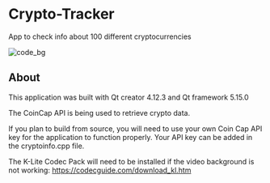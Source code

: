 # Crypto-Tracker
 App to check info about 100 different cryptocurrencies  
 
![code_bg](https://user-images.githubusercontent.com/22214754/141690798-2e974d81-b455-4ab6-a2fe-f42102b60006.gif)    

## About

This application was built with Qt creator 4.12.3 and Qt framework 5.15.0  

The CoinCap API is being used to retrieve crypto data.   

If you plan to build from source, you will need to use your own Coin Cap API key for the application to function properly. Your API key can be added in the cryptoinfo.cpp file.  

The K-Lite Codec Pack will need to be installed if the video background is not working: https://codecguide.com/download_kl.htm


